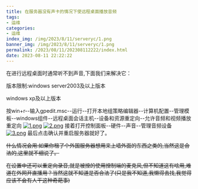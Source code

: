 ```yaml
---
title: 在服务器没有声卡的情况下使远程桌面播放音频
tags: 
- 运维
categories: 
- 运维
index_img: /img/2023/8/11/serveryc/1.png
banner_img: /img/2023/8/11/serveryc/1.png
permalink: /2023/08/11/202308112222/index.html
date: 2023-08-11 22:22:22
---
```


在进行远程桌面时通常听不到声音,下面我们来解决它：

版本限制:windows server2003及以上版本

windows xp及以上版本

按win+r--输入gpedit.msc--运行--打开本地组策略编辑器--计算机配置--管理模板--windows组件--远程桌面会话主机--设备和资源重定向--允许音频和视频播放重定向
[![1.png](/img/2023/8/11/serveryc/1.png)](/img/2023/8/11/serveryc/1.png)
[![2.png](/img/2023/8/11/serveryc/2.png)](/img/2023/8/11/serveryc/2.png)
接着打开控制面板--硬件--声音--管理音频设备
[![3.png](/img/2023/8/11/serveryc/3.png)](/img/2023/8/11/serveryc/3.png)
最后点击确认并重启服务器就好了。

~~什么情况会用:如果你租了个外国服务器想用来上墙外面的东西之类的,当然这是合法的,这里就不细说了。~~

~~在设置中还可以重定向录音,就是被控的使用控制端的麦克风,但不知道这有啥用,难道在外网开直播用？当然这就不知道是否合法了(只是我不知道,我懒得去找,我觉得应该不会有人干这种奇葩事)~~